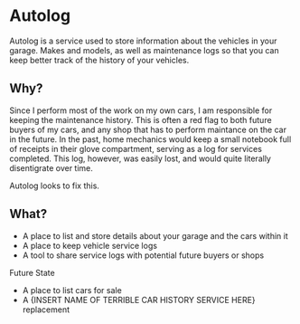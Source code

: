 # Autolog 
Autolog is a service used to store information about the vehicles in your garage. Makes and models, as well as maintenance logs so that you can keep better track of the history of your vehicles. 

## Why?
Since I perform most of the work on my own cars, I am responsible for keeping the maintenance history. This is often a red flag to both future buyers of my cars, and any shop that has to perform maintance on the car in the future. In the past, home mechanics would keep a small notebook full of receipts in their glove compartment, serving as a log for services completed. This log, however, was easily lost, and would quite literally disentigrate over time. 

Autolog looks to fix this. 

## What? 
- A place to list and store details about your garage and the cars within it
- A place to keep vehicle service logs
- A tool to share service logs with potential future buyers or shops

Future State
- A place to list cars for sale
- A {INSERT NAME OF TERRIBLE CAR HISTORY SERVICE HERE} replacement
